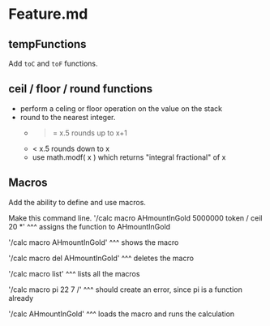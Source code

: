 # Feature.md

## tempFunctions
Add `toC` and `toF` functions.

## ceil / floor / round functions
- perform a celing or floor operation on the value on the stack
- round to the nearest integer.
	- >= x.5 rounds up to x+1
	- < x.5 rounds down to x
	- use math.modf( x ) which returns "integral fractional" of x

## Macros
Add the ability to define and use macros.

Make this command line.
'/calc macro AHmountInGold 5000000 token / ceil 20 *'
^^^ assigns the function to AHmountInGold

'/calc macro AHmountInGold'
^^^ shows the macro

'/calc macro del AHmountInGold'
^^^ deletes the macro

'/calc macro list'
^^^ lists all the macros

'/calc macro pi 22 7 /'
^^^ should create an error, since pi is a function already

'/calc AHmountInGold'
^^^ loads the macro and runs the calculation


